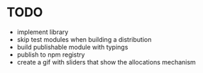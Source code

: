 # TODO

-   implement library
-   skip test modules when building a distribution
-   build publishable module with typings
-   publish to npm registry
-   create a gif with sliders that show the allocations mechanism
